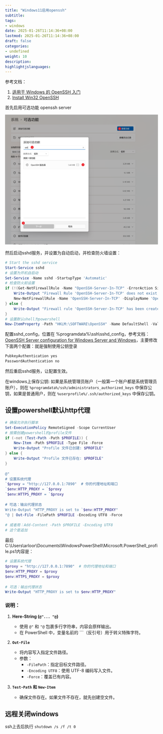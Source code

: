 ```yaml
---
title: "Windows11启用openssh"
subtitle:
tags: 
- windows
date: 2025-01-26T11:14:36+08:00
lastmod: 2025-01-26T11:14:36+08:00
draft: false
categories: 
- undefined
weight: 10
description:
highlightjslanguages:
---
```


<!--more-->

参考文档：

1. [适用于 Windows 的 OpenSSH 入门](https://learn.microsoft.com/zh-cn/windows-server/administration/openssh/openssh_install_firstuse?tabs=powershell&pivots=windows-server-2025#enable-openssh-for-windows-server-2025)
2. [Install Win32 OpenSSH](https://github.com/PowerShell/Win32-OpenSSH/wiki/Install-Win32-OpenSSH)

首先启用可选功能 openssh server

![alt text](/img/winodws11-enable-opensshd.png)

然后启动sshd服务，并设置为自动启动，并检查防火墙设置：

```ps1
# Start the sshd service
Start-Service sshd
# 设置为开机自启动
Set-Service -Name sshd -StartupType 'Automatic'
# 检查防火前设置
if (!(Get-NetFirewallRule -Name "OpenSSH-Server-In-TCP" -ErrorAction SilentlyContinue | Select-Object Name, Enabled)) {
    Write-Output "Firewall Rule 'OpenSSH-Server-In-TCP' does not exist, creating it..."
    New-NetFirewallRule -Name 'OpenSSH-Server-In-TCP' -DisplayName 'OpenSSH Server (sshd)' -Enabled True -Direction Inbound -Protocol TCP -Action Allow -LocalPort 22
} else {
    Write-Output "Firewall rule 'OpenSSH-Server-In-TCP' has been created and exists."
}
# 设置默认shell为powershell
New-ItemProperty -Path "HKLM:\SOFTWARE\OpenSSH" -Name DefaultShell -Value "C:\Windows\System32\WindowsPowerShell\v1.0\powershell.exe" -PropertyType String -Force
```

配置sshd_config，位置在 %programdata%\ssh\sshd_config，参考文档：[OpenSSH Server configuration for Windows Server and Windows](https://learn.microsoft.com/zh-cn/windows-server/administration/OpenSSH/openssh-server-configuration)，主要修改下面两个配置：就是强制使用公钥登录

```bash
PubkeyAuthentication yes
PasswordAuthentication no
```

然后重启sshd服务，让配置生效。

在windows上保存公钥: 如果是系统管理员账户（一般第一个账户都是系统管理员账户），则在 `%programdata%/ssh/administrators_authorized_keys` 中保存公钥，如果是普通用户，则在 `%userprofile%/.ssh/authorized_keys` 中保存公钥。

## 设置powershell默认http代理

```ps1
# 确保允许执行脚本
Set-ExecutionPolicy RemoteSigned -Scope CurrentUser
# 按需创建powershell的profile文件
if (-not (Test-Path -Path $PROFILE)) {
    New-Item -Path $PROFILE -Type File -Force
    Write-Output "Profile 文件已创建: $PROFILE"
} else {
    Write-Output "Profile 文件已存在: $PROFILE"
}

@"
# 设置系统代理
`$proxy = "http://127.0.0.1:7890"  # 你的代理地址和端口
`$env:HTTP_PROXY = `$proxy
`$env:HTTPS_PROXY = `$proxy

# 可选：输出代理状态
Write-Output "HTTP_PROXY is set to `$env:HTTP_PROXY"
"@ | Out-File -FilePath $PROFILE -Encoding UTF8 -Force

# 或者用：Add-Content -Path $PROFILE -Encoding UTF8
# 这个是追加
```

最后C:\Users\arloor\Documents\WindowsPowerShell\Microsoft.PowerShell_profile.ps1内容是：

```ps1
# 设置系统代理
$proxy = "http://127.0.0.1:7890"  # 你的代理地址和端口
$env:HTTP_PROXY = $proxy
$env:HTTPS_PROXY = $proxy

# 可选：输出代理状态
Write-Output "HTTP_PROXY is set to $env:HTTP_PROXY"
```

### 说明：

1. **Here-String (`@"... "@`)**  
   - 使用 `@"` 和 `"@` 包裹多行字符串，内容会原样输出。  
   - 在 PowerShell 中，变量名前的 `\``（反引号）用于转义特殊字符。
   
2. **`Out-File`**  
   - 将内容写入指定文件路径。  
   - 参数：
     - `-FilePath`：指定目标文件路径。
     - `-Encoding UTF8`：使用 UTF-8 编码写入文件。
     - `-Force`：覆盖已有内容。

3. **`Test-Path` 和 `New-Item`**  
   - 确保文件存在。如果文件不存在，就先创建空文件。

## 远程关闭windows

ssh上去后执行 `shutdown /s /f /t 0`

